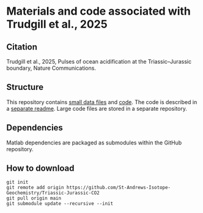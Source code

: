 # Materials and code associated with Trudgill et al., 2025

## Citation
Trudgill <emph>et al.</emph>, 2025, Pulses of ocean acidification at the Triassic–Jurassic boundary, Nature Communications.

## Structure
This repository contains [small data files](./Data/) and [code](./Code/). The code is described in a [separate readme](./Code/README.md). Large code files are stored in a separate repository.

## Dependencies
Matlab dependencies are packaged as submodules within the GitHub repository.

## How to download
```
git init
git remote add origin https://github.com/St-Andrews-Isotope-Geochemistry/Triassic-Jurassic-CO2
git pull origin main
git submodule update --recursive --init
```

